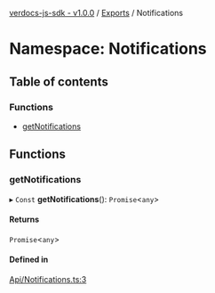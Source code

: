 [verdocs-js-sdk - v1.0.0](../README.md) / [Exports](../modules.md) / Notifications

# Namespace: Notifications

## Table of contents

### Functions

- [getNotifications](Notifications.md#getnotifications)

## Functions

### getNotifications

▸ `Const` **getNotifications**(): `Promise`<`any`\>

#### Returns

`Promise`<`any`\>

#### Defined in

[Api/Notifications.ts:3](https://github.com/Verdocs/js-sdk/blob/a85c709/src/Api/Notifications.ts#L3)
